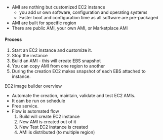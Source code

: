 
- AMI are nothing but customized EC2 instance
  - you add ur own software, configuration and operating systems
  - Faster boot and configuration time as all software are pre-packaged
- AMI are built for specific region
- There are public AMI, your own AMI, or Marketplace AMI


#### Process

1. Start an EC2 instance and customize it.
2. Stop the instance
3. Build an AMI - this will create EBS snapshot
4. You can copy AMI from one region to another
5. During the creation EC2 makes snapshot of each EBS attached to instance.


EC2 image builder overview
- Automate the creation, maintain, validate and test EC2 AMIs.
- It cam be run on schedule
- Free service.
- Flow is automated flow
  1. Build will create EC2 instance
  2. New AMI is created out of it
  3. New Test EC2 instance is created
  4. AMI is distributed (to multiple region)
